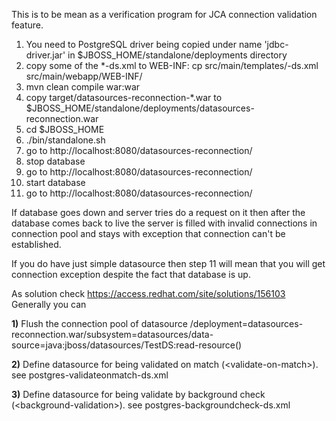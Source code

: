 This is to be mean as a verification program for JCA connection validation feature.


<ol>
<li>You need to PostgreSQL driver being copied under name 'jdbc-driver.jar' in $JBOSS_HOME/standalone/deployments directory</li>
<li>copy some of the *-ds.xml to WEB-INF: cp src/main/templates/<something>-ds.xml src/main/webapp/WEB-INF/</li>
<li>mvn clean compile war:war</li>
<li>copy target/datasources-reconnection-*.war to $JBOSS_HOME/standalone/deployments/datasources-reconnection.war</li>
<li>cd $JBOSS_HOME</li>
<li>./bin/standalone.sh</li>
<li>go to http://localhost:8080/datasources-reconnection/</li>
<li>stop database</li>
<li>go to http://localhost:8080/datasources-reconnection/</li>
<li>start database</li>
<li>go to http://localhost:8080/datasources-reconnection/</li>
</ol>

If database goes down and server tries do a request on it then after the database comes back to live the server 
is filled with invalid connections in connection pool and stays with exception that connection can't be established.

If you do have just simple datasource then step 11 will mean that you will get connection exception despite the fact that database is up.

As solution check https://access.redhat.com/site/solutions/156103
Generally you can

<b>1)</b> Flush the connection pool of datasource
/deployment=datasources-reconnection.war/subsystem=datasources/data-source=java\:jboss\/datasources\/TestDS:read-resource()

<b>2)</b> Define datasource for being validated on match (&lt;validate-on-match&gt;). see postgres-validateonmatch-ds.xml

<b>3)</b> Define datasource for being validate by background check (&lt;background-validation&gt;). see postgres-backgroundcheck-ds.xml


